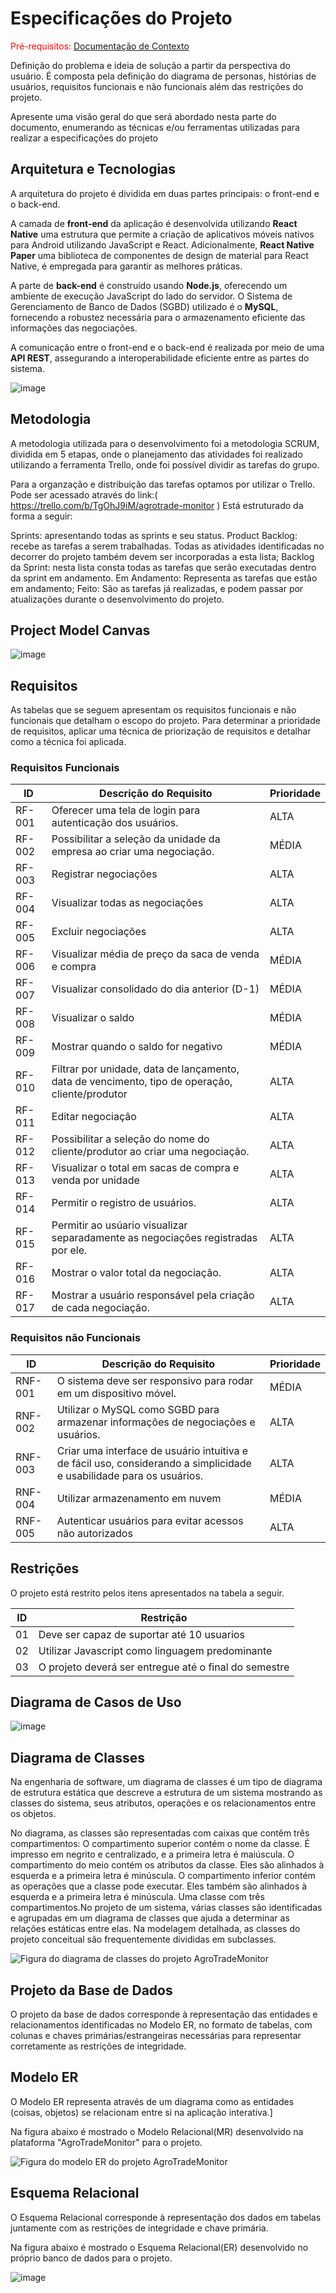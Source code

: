 # Especificações do Projeto

<span style="color:red">Pré-requisitos: <a href="1-Documentação de Contexto.md"> Documentação de Contexto</a></span>

Definição do problema e ideia de solução a partir da perspectiva do usuário. É composta pela definição do  diagrama de personas, histórias de usuários, requisitos funcionais e não funcionais além das restrições do projeto.

Apresente uma visão geral do que será abordado nesta parte do documento, enumerando as técnicas e/ou ferramentas utilizadas para realizar a especificações do projeto

## Arquitetura e Tecnologias

A arquitetura do projeto é dividida em duas partes principais: o front-end e o back-end. 

A camada de **front-end** da aplicação é desenvolvida utilizando **React Native**  uma estrutura que permite a criação de aplicativos móveis nativos para Android utilizando JavaScript e React. Adicionalmente, **React Native Paper** uma biblioteca de componentes de design de material para React Native, é empregada para garantir as melhores práticas.

A parte de **back-end** é construído usando **Node.js**, oferecendo um ambiente de execução JavaScript do lado do servidor. O Sistema de Gerenciamento de Banco de Dados (SGBD) utilizado é o **MySQL**,  fornecendo a robustez necessária para o armazenamento eficiente das informações das negociações.

A comunicação entre o front-end e o back-end é realizada por meio de uma **API REST**, assegurando a interoperabilidade eficiente entre as partes do sistema.

![image](https://github.com/ICEI-PUC-Minas-PMV-ADS/pmv-ads-2023-2-e5-proj-empext-t2-projAgronegocio/assets/32153247/0973d0fe-b685-4d06-b575-74ae313913bd)

## Metodologia

A metodologia utilizada para o desenvolvimento foi a metodologia SCRUM, dividida em 5 etapas, onde o planejamento das atividades foi realizado utilizando a ferramenta Trello, onde foi possível dividir as tarefas do grupo.

Para a organzação e distribuição das tarefas optamos por utilizar o Trello. Pode ser acessado através do link:( https://trello.com/b/TgOhJ9iM/agrotrade-monitor ) 
Está estruturado da forma a seguir:

Sprints: apresentando todas as sprints e seu status.
Product Backlog: recebe as tarefas a serem trabalhadas. Todas as atividades identificadas no decorrer do projeto também devem ser incorporadas a esta lista;
Backlog da Sprint: nesta lista consta todas as tarefas que serão executadas dentro da sprint em andamento.
Em Andamento: Representa as tarefas que estão em andamento;
Feito: São as tarefas já realizadas, e podem passar por atualizações durante o desenvolvimento do projeto.


## Project Model Canvas

![image](https://github.com/ICEI-PUC-Minas-PMV-ADS/pmv-ads-2023-2-e5-proj-empext-t2-projAgronegocio/assets/32153247/c5164e76-9917-4a55-84d6-580f97fb54d7)


## Requisitos

As tabelas que se seguem apresentam os requisitos funcionais e não funcionais que detalham o escopo do projeto. Para determinar a prioridade de requisitos, aplicar uma técnica de priorização de requisitos e detalhar como a técnica foi aplicada.

### Requisitos Funcionais

| ID     | Descrição do Requisito                                       | Prioridade |
|-------|--------------------------------------------------------------|------------|
| RF-001| Oferecer uma tela de login para autenticação dos usuários. | ALTA |  
| RF-002| Possibilitar a seleção da unidade da empresa ao criar uma negociação.| MÉDIA |
| RF-003| Registrar negociações | ALTA | 
| RF-004| Visualizar todas as negociações| ALTA | 
| RF-005| Excluir negociações | ALTA | 
| RF-006| Visualizar média de preço da saca de venda e compra | MÉDIA |
| RF-007| Visualizar consolidado do dia anterior (D-1) | MÉDIA |
| RF-008| Visualizar o saldo | MÉDIA | 
| RF-009| Mostrar quando o saldo for negativo | MÉDIA |
| RF-010| Filtrar por unidade, data de lançamento, data de vencimento, tipo de operação, cliente/produtor | ALTA |
| RF-011| Editar negociação | ALTA |
| RF-012| Possibilitar a seleção do nome do cliente/produtor ao criar uma negociação. | ALTA |
| RF-013| Visualizar o total em sacas de compra e venda por unidade | ALTA |
| RF-014| Permitir o registro de usuários. | ALTA |
| RF-015| Permitir ao usúario visualizar separadamente as negociações registradas por ele. | ALTA |
| RF-016| Mostrar o valor total da negociação. | ALTA |
| RF-017| Mostrar a usuário responsável pela criação de cada negociação. | ALTA |


### Requisitos não Funcionais

| ID     | Descrição do Requisito                                       | Prioridade |
|-------|--------------------------------------------------------------|------------|
| RNF-001| O sistema deve ser responsivo para rodar em um dispositivo móvel. | MÉDIA |
| RNF-002| Utilizar o MySQL como SGBD para armazenar informações de negociações e usuários. | ALTA |
| RNF-003| Criar uma interface de usuário intuitiva e de fácil uso, considerando a simplicidade e usabilidade para os usuários. | ALTA |
| RNF-004| Utilizar armazenamento em nuvem | MÉDIA |
| RNF-005| Autenticar usuários para evitar acessos não autorizados | ALTA |


## Restrições

O projeto está restrito pelos itens apresentados na tabela a seguir.

|ID| Restrição                                             |
|--|-------------------------------------------------------|
|01| Deve ser capaz de suportar até 10 usuarios            |
|02| Utilizar Javascript como linguagem predominante       |
|03| O projeto deverá ser entregue até o final do semestre |

## Diagrama de Casos de Uso

![image](https://github.com/ICEI-PUC-Minas-PMV-ADS/pmv-ads-2023-2-e5-proj-empext-t2-projAgronegocio/blob/main/docs/img/DiagramaCasoUso.png)

## Diagrama de Classes

Na engenharia de software, um diagrama de classes é um tipo de diagrama de estrutura estática que descreve a estrutura de um sistema mostrando as classes do sistema, seus atributos, operações e os relacionamentos entre os objetos.

No diagrama, as classes são representadas com caixas que contêm três compartimentos: O compartimento superior contém o nome da classe. É impresso em negrito e centralizado, e a primeira letra é maiúscula. O compartimento do meio contém os atributos da classe. Eles são alinhados à esquerda e a primeira letra é minúscula. O compartimento inferior contém as operações que a classe pode executar. Eles também são alinhados à esquerda e a primeira letra é minúscula. Uma classe com três compartimentos.No projeto de um sistema, várias classes são identificadas e agrupadas em um diagrama de classes que ajuda a determinar as relações estáticas entre elas. Na modelagem detalhada, as classes do projeto conceitual são frequentemente divididas em subclasses.

<img src="img/DiagramaClasse.png" alt="Figura do diagrama de classes do projeto AgroTradeMonitor">

## Projeto da Base de Dados

O projeto da base de dados corresponde à representação das entidades e relacionamentos identificadas no Modelo ER, no formato de tabelas, com colunas e chaves primárias/estrangeiras necessárias para representar corretamente as restrições de integridade.

## Modelo ER

O Modelo ER representa através de um diagrama como as entidades (coisas, objetos) se relacionam entre si na aplicação interativa.]

Na figura abaixo é mostrado o Modelo Relacional(MR) desenvolvido na plataforma "AgroTradeMonitor" para o projeto.

<img src="img/modelo_relacional_Agro2.png" alt="Figura do modelo ER do projeto AgroTradeMonitor">

## Esquema Relacional

O Esquema Relacional corresponde à representação dos dados em tabelas juntamente com as restrições de integridade e chave primária.

Na figura abaixo é mostrado o Esquema Relacional(ER) desenvolvido no próprio banco de dados para o projeto.

![image](https://github.com/ICEI-PUC-Minas-PMV-ADS/pmv-ads-2023-2-e5-proj-empext-t2-projAgronegocio/assets/32153247/b1664570-2146-4d12-9ca6-843f59d7acb1)

